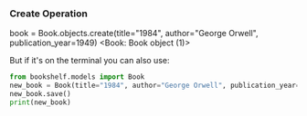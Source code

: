 ### Create Operation

book = Book.objects.create(title="1984", author="George Orwell", publication_year=1949) <Book: Book object (1)>


But if it's on the terminal you can also use:
```python
from bookshelf.models import Book
new_book = Book(title="1984", author="George Orwell", publication_year=1949)
new_book.save()
print(new_book)
```

<!--  Expected Output: -->
<!--  A new Book instance is created and saved to the database. -->
<!--  1984 is printed to the console. -->
